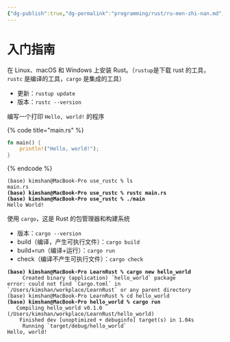 ```yaml
---
{"dg-publish":true,"dg-permalink":"programming/rust/ru-men-zhi-nan.md","permalink":"/programming/rust/ru-men-zhi-nan.md/"}
---
```



# 入门指南

在 Linux、macOS 和 Windows 上安装 Rust。（`rustup`是下载 rust 的工具，`rustc` 是编译的工具，`cargo` 是集成的工具）

* 更新：`rustup update`
* 版本：`rustc --version`

编写一个打印 `Hello, world!` 的程序

{% code title="main.rs" %}
```rust
fn main() {
    println!("Hello, world!");
}
```
{% endcode %}

<pre class="language-bash"><code class="lang-bash">(base) kimshan@MacBook-Pro use_rustc % ls
main.rs
<strong>(base) kimshan@MacBook-Pro use_rustc % rustc main.rs
</strong><strong>(base) kimshan@MacBook-Pro use_rustc % ./main
</strong>Hello World!
</code></pre>

使用 `cargo`，这是 Rust 的包管理器和构建系统

* 版本：`cargo --version`
* build（编译，产生可执行文件）：`cargo build`
* build+run（编译+运行）：`cargo run`
* check（编译不产生可执行文件）：`cargo check`

<pre class="language-bash"><code class="lang-bash"><strong>(base) kimshan@MacBook-Pro LearnRust % cargo new hello_world
</strong>     Created binary (application) `hello_world` package
error: could not find `Cargo.toml` in `/Users/kimshan/workplace/LearnRust` or any parent directory
(base) kimshan@MacBook-Pro LearnRust % cd hello_world 
<strong>(base) kimshan@MacBook-Pro hello_world % cargo run            
</strong>   Compiling hello_world v0.1.0 (/Users/kimshan/workplace/LearnRust/hello_world)
    Finished dev [unoptimized + debuginfo] target(s) in 1.04s
     Running `target/debug/hello_world`
Hello, world!
</code></pre>